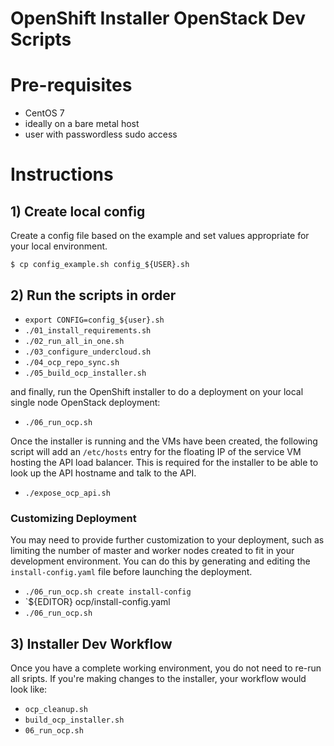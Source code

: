 OpenShift Installer OpenStack Dev Scripts
=========================================

# Pre-requisites

- CentOS 7
- ideally on a bare metal host
- user with passwordless sudo access

# Instructions

## 1) Create local config

Create a config file based on the example and set values appropriate for your
local environment.

`$ cp config_example.sh config_${USER}.sh`

## 2) Run the scripts in order

- `export CONFIG=config_${user}.sh`
- `./01_install_requirements.sh`
- `./02_run_all_in_one.sh`
- `./03_configure_undercloud.sh`
- `./04_ocp_repo_sync.sh`
- `./05_build_ocp_installer.sh`

and finally, run the OpenShift installer to do a deployment on your local
single node OpenStack deployment:

- `./06_run_ocp.sh`

Once the installer is running and the VMs have been created, the following
script will add an `/etc/hosts` entry for the floating IP of the service VM
hosting the API load balancer.  This is required for the installer to be able
to look up the API hostname and talk to the API.

- `./expose_ocp_api.sh`

### Customizing Deployment

You may need to provide further customization to your deployment, such as
limiting the number of master and worker nodes created to fit in your
development environment.  You can do this by generating and editing the
`install-config.yaml` file before launching the deployment.

- `./06_run_ocp.sh create install-config`
- `${EDITOR} ocp/install-config.yaml
- `./06_run_ocp.sh`

## 3) Installer Dev Workflow

Once you have a complete working environment, you do not need to re-run all
sripts.  If you're making changes to the installer, your workflow would look
like:

- `ocp_cleanup.sh`
- `build_ocp_installer.sh`
- `06_run_ocp.sh`
